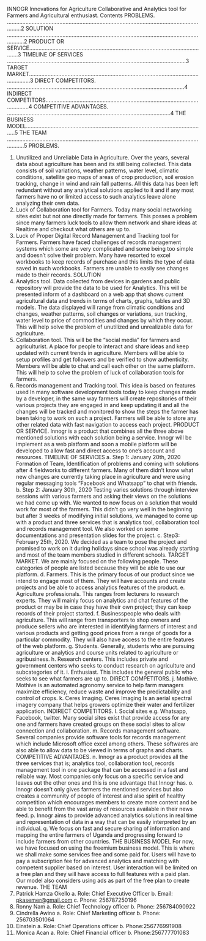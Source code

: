 INNOGR
Innovations for Agriculture
Collaborative and Analytics tool for Farmers and
Agricultural enthusiast.
Contents
PROBLEMS. .....................................................................................................................................2
SOLUTION .......................................................................................................................................2
PRODUCT OR SERVICE.....................................................................................................................3
TIMELINE OF SERVICES ....................................................................................................................3
TARGET MARKET.............................................................................................................................3
DIRECT COMPETITORS. ...................................................................................................................4
INDIRECT COMPETITORS.................................................................................................................4
COMPETITIVE ADVANTAGES. ..........................................................................................................4
THE BUSINESS MODEL.....................................................................................................................5
THE TEAM .......................................................................................................................................5
PROBLEMS.
1. Unutilized and Unreliable Data in Agriculture.
Over the years, several data about agriculture has been and its still being collected. This data
consists of soil variations, weather patterns, water level, climatic conditions, satellite geo
maps of areas of crop production, soil erosion tracking, change in wind and rain fall
patterns. All this data has been left redundant without any analytical solutions applied to it
and if any most farmers have no or limited access to such analytics leave alone analyzing
their own data.
2. Luck of Collaboration tool for Farmers.
Today many social networking sites exist but not one directly made for farmers. This posses
a problem since many farmers luck tools to allow them network and share ideas at Realtime
and checkout what others are up to.
3. Luck of Proper Digital Record Management and Tracking tool for Farmers.
Farmers have faced challenges of records management systems which some are very
complicated and some being too simple and doesn’t solve their problem. Many have
resorted to excel workbooks to keep records of purchase and this limits the type of data
saved in such workbooks. Farmers are unable to easily see changes made to their records.
SOLUTION
1. Analytics tool.
Data collected from devices in gardens and public repository will provide the data to be
used for Analytics. This will be presented inform of a dashboard on a web app that shows
current agricultural data and trends in terms of charts, graphs, tables and 3D models. The
data displayed will range from climatic conditions and changes, weather patterns, soil
changes or variations, sun tracking, water level to price of commodities and changes by
which they occur. This will help solve the problem of unutilized and unrealizable data for
agriculture.
2. Collaboration tool.
This will be the “social media” for farmers and agriculturist. A place for people to interact
and share ideas and keep updated with current trends in agriculture. Members will be able
to setup profiles and get followers and be verified to show authenticity. Members will be
able to chat and call each other on the same platform. This will help to solve the problem of
luck of collaboration tools for farmers.
3. Records management and Tracking tool.
This idea is based on features used In many software development tools today to keep
changes made by a developer, in the same way farmers will create repositories of their
various projects they are engaged in and keep updating it and all the changes will be tracked
and monitored to show the steps the farmer has been taking to work on such a project.
Farmers will be able to store any other related data with fast navigation to access each
project.
PRODUCT OR SERVICE.
Innogr is a product that combines all the three above mentioned solutions with each solution
being a service. Innogr will be implement as a web platform and soon a mobile platform will be
developed to allow fast and direct access to one’s account and resources.
TIMELINE OF SERVICES
a. Step 1: January 20th, 2020
Formation of Team, Identification of problems and coming with solutions after 4
fieldworks to different farmers. Many of them didn’t know what new changes are
currently taking place in agriculture and were using regular messaging tools “Facebook
and Whatsapp” to chat with friends.
b. Step 2: January 30th, 2020
Testing varies solutions through interview sessions with various farmers and asking their
views on the solutions we had come up with. We wanted to now focus on a solution
that would work for most of the farmers. This didn’t go very well in the beginning but
after 3 weeks of modifying initial solutions, we managed to come up with a product and
three services that is analytics tool, collaboration tool and records management tool.
We also worked on some documentations and presentation slides for the project.
c. Step3: February 25th, 2020.
We decided as a team to pose the project and promised to work on it during holidays
since school was already starting and most of the team members studied in different
schools.
TARGET MARKET.
We are mainly focused on the following people. These categories of people are listed because
they will be able to use our platform.
d. Farmers.
This is the primary focus of our product since we intend to engage most of them. They
will have accounts and create projects and be able to access analytics features of the
product.
e. Agriculture professionals.
This ranges from lecturers to research experts. They will mainly focus on analytics and
chat features of the product or may be in case they have their own project; they can
keep records of their project started.
f. Businesspeople who deals with agriculture.
This will range from transporters to shop owners and produce sellers who are interested
in identifying farmers of interest and various products and getting good prices from a
range of goods for a particular commodity. They will also have access to the entire
features of the web platform.
g. Students.
Generally, students who are pursuing agriculture or analytics and course units related to
agriculture or agribusiness.
h. Research centers.
This includes private and government centers who seeks to conduct research on
agriculture and subcategories of it.
i. Enthusiast.
This includes the general public who seeks to see what farmers are up to.
DIRECT COMPETITORS.
j. Mothive.
Mothive is an automated agronomy service to help farm managers maximize efficiency,
reduce waste and improve the predictability and control of crops.
k. Ceres Imaging.
Ceres Imaging Is an aerial spectral imagery company that helps growers optimize their
water and fertilizer application.
INDIRECT COMPETITORS.
l. Social sites e.g. Whatsapp, Facebook, twitter.
Many social sites exist that provide access for any one and farmers have created groups
on these social sites to allow connection and collaboration.
m. Records management software.
Several companies provide software tools for records management which include
Microsoft office excel among others. These softwares are also able to allow data to be
viewed in terms of graphs and charts.
COMPETITIVE ADVANTAGES.
n. Innogr as a product provides all the three services that is; analytics tool, collaboration
tool, records management tool in one package that can be accessed in a fast and
reliable way. Most companies only focus on a specific service and leaves out the other
ones and this is one advantage that Innogr has.
o. Innogr doesn’t only gives farmers the mentioned services but also creates a community
of people of interest and also spirit of healthy competition which encourages members
to create more content and be able to benefit from the vast array of resources available
in their news feed.
p. Innogr aims to provide advanced analytics solutions in real time and representation of
data in a way that can be easily interpreted by an individual.
q. We focus on fast and secure sharing of information and mapping the entire farmers of
Uganda and progressing forward to include farmers from other countries.
THE BUSINESS MODEL
For now, we have focused on using the freemium business model. This is where we shall make
some services free and some paid for. Users will have to pay a subscription fee for advanced analytics
and matching with competent supplier based on interest. User interaction will be limited on a free plan
and they will have access to full features with a paid plan. Our model also considers using ads as part of
the free plan to create revenue.
THE TEAM
1. Patrick Hamza Okello
a. Role: Chief Executive Officer
b. Email: pkasemer@gmail.com
c. Phone: 256787250196
2. Ronny Nam
a. Role: Chief Technology officer
b. Phone: 256784090922
3. Cindrella Awino
a. Role: Chief Marketing officer
b. Phone: 256703501064
4. Einstein
a. Role: Chief Operations officer
b. Phone:256776991908
5. Monica Acan
a. Role: Chief Financial officer
b. Phone:256777701083
